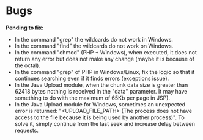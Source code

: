 # Bugs

**Pending to fix:**

- In the command "grep" the wildcards do not work in Windows.
- In the command "find" the wildcards do not work on Windows.
- In the command "chmod" (PHP + Windows), when executed, it does not return any error but does not make any change (maybe it is because of the octal).
- In the command "grep" of PHP in Windows/Linux, fix the logic so that it continues searching even if it finds errors (exceptions issue).
- In the Java Upload module, when the chunk data size is greater than 62418 bytes nothing is received in the "data" parameter. It may have something to do with the maximum of 65Kb per page in JSP).
- In the Java Upload module for Windows, sometimes an unexpected error is returned: "<UPLOAD_FILE_PATH> (The process does not have access to the file because it is being used by another process)". To solve it, simply continue from the last seek and increase delay between requests.
